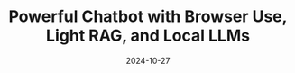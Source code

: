---
categories:
- Development
- RAG & Knowledge Management
date: 2024-10-27
description: A quick tutorial demonstrating how to create a powerful chatbot using
  Browser Use, Light RAG, and a local large language model (LLM) for web scraping
  and data querying.
duration: 12 minutes
layout: course
level: Beginner
sections:
- description: Overview of the video and introduction to Light RAG and Browser Use,
    highlighting their advantages over existing RAG systems.
  timestamp: 00:00
  title: "\U0001F3A5 Introduction:  Light RAG and Browser Use"
- description: Live demonstration of a chatbot scraping Amazon for the cheapest laptop
    and Google for information on supervised LLMs. Shows self-correction and vision
    model integration.
  timestamp: 01:19
  title: "\U0001F916 Demo: Live Chatbot in Action"
- description: Detailed explanation of Light RAG's two-level retrieval system, graph-based
    data structure, and how it improves information retrieval accuracy and context
    awareness.
  timestamp: 03:24
  title: "\U0001F4A1 Light RAG Explained: Graph-Based Retrieval"
- description: Explains the functionalities of Browser Use, including interaction
    with LLMs, handling interactive elements, and intelligent decision-making.
  timestamp: 06:24
  title: "\U0001F310 Browser Use: Web Automation Library"
- description: Guide on setting up the necessary Python libraries (pip install requirements),
    OpenAI API key setup, and importing required libraries.
  timestamp: 07:14
  title: "\U0001F4BB Setting up the Development Environment"
- description: Step-by-step walkthrough of the code, covering agent initialization,
    asynchronous function for concurrent tasks, setting max steps, and result handling.
  timestamp: 07:52
  title: "\U0001F468‍\U0001F4BB Code Walkthrough: Agent Initialization and Task Execution"
- description: 'Explanation and comparison of four different search modes within Light
    RAG: naive, local, global, and hybrid, demonstrating their respective strengths
    and use cases.'
  timestamp: 09:05
  title: "\U0001F50E Light RAG Search Modes: Naive, Local, Global, and Hybrid"
- description: Summary of the video and discussion on the potential impact of Light
    RAG and Browser Use on information search and generation.
  timestamp: '11:24'
  title: "\U0001F680 Conclusion: The Future of Information Retrieval"
tags:
- OpenAI
- LLM
- Web Scraping
- Light RAG
- Browser Use
- Chatbot
thumbnail: https://i.ytimg.com/vi/ehMdktyQgEk/sddefault.jpg
title: Powerful Chatbot with Browser Use, Light RAG, and Local LLMs
videoId: ehMdktyQgEk
---